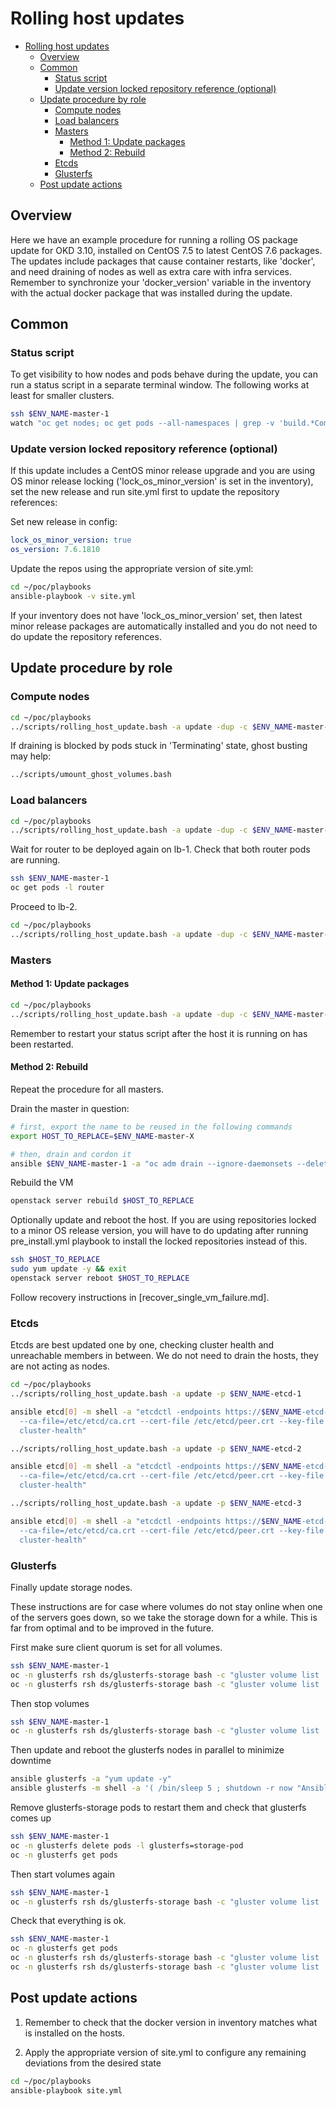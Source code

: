 # Rolling host updates

- [Rolling host updates](#rolling-host-updates)
  - [Overview](#overview)
  - [Common](#common)
    - [Status script](#status-script)
    - [Update version locked repository reference (optional)](#update-version-locked-repository-reference-optional)
  - [Update procedure by role](#update-procedure-by-role)
    - [Compute nodes](#compute-nodes)
    - [Load balancers](#load-balancers)
    - [Masters](#masters)
      - [Method 1: Update packages](#method-1-update-packages)
      - [Method 2: Rebuild](#method-2-rebuild)
    - [Etcds](#etcds)
    - [Glusterfs](#glusterfs)
  - [Post update actions](#post-update-actions)

## Overview

Here we have an example procedure for running a rolling OS package update for OKD 3.10, installed on CentOS 7.5 to
latest CentOS 7.6 packages. The updates include packages that cause container restarts, like 'docker', and need
draining of nodes as well as extra care with infra services. Remember to synchronize your 'docker_version' variable
in the inventory with the actual docker package that was installed during the update.

## Common

### Status script

To get visibility to how nodes and pods behave during the update, you can run a status script in a separate
terminal window. The following works at least for smaller clusters.

```bash
ssh $ENV_NAME-master-1
watch "oc get nodes; oc get pods --all-namespaces | grep -v 'build.*Completed'"
```

### Update version locked repository reference (optional)

If this update includes a CentOS minor release upgrade and you are using OS minor release locking
('lock_os_minor_version' is set in the inventory), set the new release and run site.yml first to update the repository
references:

Set new release in config:

```yaml
lock_os_minor_version: true
os_version: 7.6.1810
```

Update the repos using the appropriate version of site.yml:

```bash
cd ~/poc/playbooks
ansible-playbook -v site.yml
```

If your inventory does not have 'lock_os_minor_version' set, then latest minor release packages are automatically
installed and you do not need to do update the repository references.

## Update procedure by role

### Compute nodes

```bash
cd ~/poc/playbooks
../scripts/rolling_host_update.bash -a update -dup -c $ENV_NAME-master-1 $ENV_NAME-ssdnode-{1..4}
```

If draining is blocked by pods stuck in 'Terminating' state, ghost busting may help:

```bash
../scripts/umount_ghost_volumes.bash
```

### Load balancers

```bash
cd ~/poc/playbooks
../scripts/rolling_host_update.bash -a update -dup -c $ENV_NAME-master-1 $ENV_NAME-lb-1
```

Wait for router to be deployed again on lb-1. Check that both router pods are running.

```bash
ssh $ENV_NAME-master-1
oc get pods -l router
```

Proceed to lb-2.

```bash
cd ~/poc/playbooks
../scripts/rolling_host_update.bash -a update -dup -c $ENV_NAME-master-1 $ENV_NAME-lb-2
```

### Masters

#### Method 1: Update packages

```bash
cd ~/poc/playbooks
../scripts/rolling_host_update.bash -a update -dup -c $ENV_NAME-master-1 $ENV_NAME-master-{1..3}
```

Remember to restart your status script after the host it is running on has been restarted.

#### Method 2: Rebuild

Repeat the procedure for all masters.

Drain the master in question:

```bash
# first, export the name to be reused in the following commands
export HOST_TO_REPLACE=$ENV_NAME-master-X

# then, drain and cordon it
ansible $ENV_NAME-master-1 -a "oc adm drain --ignore-daemonsets --delete-local-data $HOST_TO_REPLACE"
```

Rebuild the VM

```bash
openstack server rebuild $HOST_TO_REPLACE
```

Optionally update and reboot the host. If you are using repositories locked to a minor OS release version,
you will have to do updating after running pre_install.yml playbook to install the locked repositories instead
of this.

```bash
ssh $HOST_TO_REPLACE
sudo yum update -y && exit
openstack server reboot $HOST_TO_REPLACE
```

Follow recovery instructions in [recover_single_vm_failure.md].

### Etcds

Etcds are best updated one by one, checking cluster health and unreachable members in between.
We do not need to drain the hosts, they are not acting as nodes.

```bash
cd ~/poc/playbooks
../scripts/rolling_host_update.bash -a update -p $ENV_NAME-etcd-1

ansible etcd[0] -m shell -a "etcdctl -endpoints https://$ENV_NAME-etcd-1:2379 \
  --ca-file=/etc/etcd/ca.crt --cert-file /etc/etcd/peer.crt --key-file /etc/etcd/peer.key \
  cluster-health"

../scripts/rolling_host_update.bash -a update -p $ENV_NAME-etcd-2

ansible etcd[0] -m shell -a "etcdctl -endpoints https://$ENV_NAME-etcd-1:2379 \
  --ca-file=/etc/etcd/ca.crt --cert-file /etc/etcd/peer.crt --key-file /etc/etcd/peer.key \
  cluster-health"

../scripts/rolling_host_update.bash -a update -p $ENV_NAME-etcd-3

ansible etcd[0] -m shell -a "etcdctl -endpoints https://$ENV_NAME-etcd-1:2379 \
  --ca-file=/etc/etcd/ca.crt --cert-file /etc/etcd/peer.crt --key-file /etc/etcd/peer.key \
  cluster-health"
```

### Glusterfs

Finally update storage nodes.

These instructions are for case where volumes do not stay online when one of the servers goes down, so we
take the storage down for a while. This is far from optimal and to be improved in the future.

First make sure client quorum is set for all volumes.

```bash
ssh $ENV_NAME-master-1
oc -n glusterfs rsh ds/glusterfs-storage bash -c "gluster volume list | xargs --replace bash -c 'echo {}; gluster volume get {} cluster.quorum-type; echo'"
oc -n glusterfs rsh ds/glusterfs-storage bash -c "gluster volume list | xargs --replace bash -c 'echo {}; gluster volume set {} cluster.quorum-type auto; echo'"
```

Then stop volumes

```bash
ssh $ENV_NAME-master-1
oc -n glusterfs rsh ds/glusterfs-storage bash -c "gluster volume list | xargs --replace bash -c 'echo; echo \"{}\"; gluster --mode=script volume stop {}'"
```

Then update and reboot the glusterfs nodes in parallel to minimize downtime

```bash
ansible glusterfs -a "yum update -y"
ansible glusterfs -m shell -a '( /bin/sleep 5 ; shutdown -r now "Ansible triggered reboot" ) &'
```

Remove glusterfs-storage pods to restart them and check that glusterfs comes up

```bash
ssh $ENV_NAME-master-1
oc -n glusterfs delete pods -l glusterfs=storage-pod
oc -n glusterfs get pods
```

Then start volumes again

```bash
ssh $ENV_NAME-master-1
oc -n glusterfs rsh ds/glusterfs-storage bash -c "gluster volume list | xargs --replace bash -c 'echo; echo \"{}\"; gluster --mode=script volume start {}'"
```

Check that everything is ok.

```bash
ssh $ENV_NAME-master-1
oc -n glusterfs get pods
oc -n glusterfs rsh ds/glusterfs-storage bash -c "gluster volume list | xargs --replace bash -c 'echo; echo \"{}\"; gluster volume heal {} info'"
oc -n glusterfs rsh ds/glusterfs-storage bash -c "gluster volume list | xargs --replace bash -c 'echo; echo \"{}\"; gluster volume heal {} info' | egrep -v '/brick$|Status: Connected|Number of entries: 0|^$'"
```

## Post update actions

1. Remember to check that the docker version in inventory matches what is installed on the hosts.

2. Apply the appropriate version of site.yml to configure any remaining deviations from the desired state

```bash
cd ~/poc/playbooks
ansible-playbook site.yml
```
